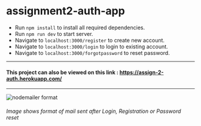 # assignment2-auth-app

- Run `npm install` to install all required dependencies.
- Run `npm run dev` to start server.
- Navigate to `localhost:3000/register` to create new account.
- Navigate to `localhost:3000/login` to login to existing account.
- Navigate to `localhost:3000/forgotpassword` to reset password.

---------------------------------------------------------------------------------------------------------------------------

#### This project can also be viewed on this link : https://assign-2-auth.herokuapp.com/

---------------------------------------------------------------------------------------------------------------------------


![nodemailer format](https://i.ibb.co/RymnMP4/Capture.png)

###### Image shows format of mail sent after Login, Registration or Password reset
